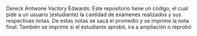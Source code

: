 Dereck Antwone Vactory Edwards:
Este repositorio tiene un código, el cual pide a un usuario (estudiante) la cantidad de examenes realizados y sus respectivas notas. De estas notas se saca el promedio y se imprime la nota final. También se imprime si el estudiante aprobó, ira a ampliación o reprobó
